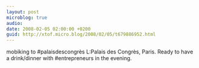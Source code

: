 ```yaml
---
layout: post
microblog: true
audio: 
date: 2008-02-05 02:00:00 +0200
guid: http://xtof.micro.blog/2008/02/05/t679886952.html
---
```

mobiking to #palaisdescongrès L:Palais des Congrès, Paris. Ready to have a drink/dinner with #entrepreneurs in the evening.
